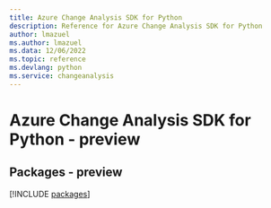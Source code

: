 ```yaml
---
title: Azure Change Analysis SDK for Python
description: Reference for Azure Change Analysis SDK for Python
author: lmazuel
ms.author: lmazuel
ms.data: 12/06/2022
ms.topic: reference
ms.devlang: python
ms.service: changeanalysis
---
```

# Azure Change Analysis SDK for Python - preview
## Packages - preview
[!INCLUDE [packages](change-analysis-index.md)]